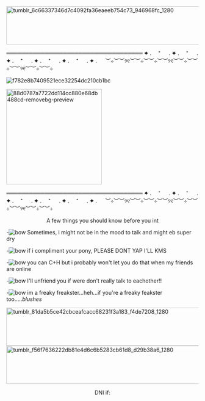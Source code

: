 

<!--
**Cherryagr/Cherryagr** is a ✨ _special_ ✨ repository because its `README.md` (this file) appears on your GitHub profile.

Here are some ideas to get you started:

- 🔭 I’m currently working on ...
- 🌱 I’m currently learning ...
- 👯 I’m looking to collaborate on ...
- 🤔 I’m looking for help with ...
- 💬 Ask me about ...
- 📫 How to reach me: ...
- 😄 Pronounhttps://i.pinimg.com/736x/05/2f/ba/052fba5301f2c1ff7af0f2ce930a344a.jpgs: ...
- ⚡ Fun fact: ...
-->
<img width="1000" height="100" alt="tumblr_6c66337346d7c4092fa36eaeeb754c73_946968fc_1280" src="https://github.com/user-attachments/assets/18c9a60e-16b4-46ee-9149-e60c799fb618" />



════════════════════════════════════
✦ . 　⁺ 　 . ✦ . 　⁺ 　 . ✦ . 　⁺ 　 . ✦ . 　⁺ 　 . ✦ . 　⁺ 　 . ✦ . 　
︶⊹︶︶୨୧︶︶⊹︶︶⊹︶︶୨୧︶︶⊹︶︶⊹︶︶୨୧︶︶⊹︶︶⊹

![f782e8b7409521ece32254dc210cb1bc](https://github.com/user-attachments/assets/ebef0c4e-ef7c-43b0-afe3-26f6a167be9d)

<im width="400" height="300" alt="images" src="https://github.com/user-attachments/assets/d8e5bf05-2943-4806-a7dc-7fd9575c6377"/>


<img width="250" height="250" alt="88d0787a7722dd114cc880e68db488cd-removebg-preview" src="https://github.com/user-attachments/assets/5ee6c5a8-a474-423b-bdb7-88801c8b0a65" />

════════════════════════════════════
✦ . 　⁺ 　 . ✦ . 　⁺ 　 . ✦ . 　⁺ 　 . ✦ . 　⁺ 　 . ✦ . 　⁺ 　 . ✦ . 　
︶⊹︶︶୨୧︶︶⊹︶︶⊹︶︶୨୧︶︶⊹︶︶⊹︶︶୨୧︶︶⊹︶︶⊹

<p align="center"> A few things you should know before you int</p>


-![bow](https://github.com/user-attachments/assets/e05ade05-16f1-420d-8d5e-3b9108ea641b) Sometimes, i might not be in the mood to talk and might eb super dry

-![bow](https://github.com/user-attachments/assets/e05ade05-16f1-420d-8d5e-3b9108ea641b) if i compliment your pony, PLEASE DONT YAP I'LL KMS

-![bow](https://github.com/user-attachments/assets/e05ade05-16f1-420d-8d5e-3b9108ea641b) you can C+H but i probably won't let you do that when my friends are online 

-![bow](https://github.com/user-attachments/assets/e05ade05-16f1-420d-8d5e-3b9108ea641b) I'll unfriend you if were don't really talk to eachother!!

-![bow](https://github.com/user-attachments/assets/e05ade05-16f1-420d-8d5e-3b9108ea641b) im a freaky freakster...heh...if you're a freaky feakster too.....*blushes*

<img width="1000" height="100" alt="tumblr_81da5b5ce42cbceafcacc68231f3a183_f4de7208_1280" src="https://github.com/user-attachments/assets/442fd43c-bd66-4015-9985-a4628881de9f" />

<img width="1000" height="100" alt="tumblr_f56f7636222db81e4d6c6b5283cb61d8_d29b38a6_1280" src="https://github.com/user-attachments/assets/e8077df9-3851-46b5-972e-40c3516c7852" />

<p align="center"> DNI if: </p>





